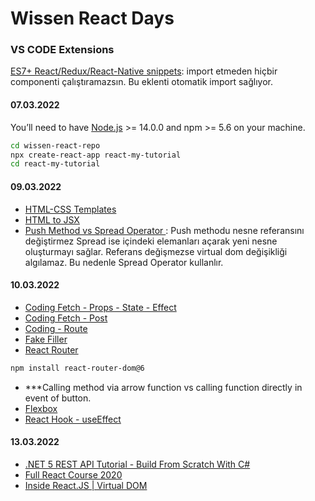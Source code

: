 # Wissen React Days
### VS CODE Extensions
[ES7+ React/Redux/React-Native snippets](https://marketplace.visualstudio.com/items?itemName=dsznajder.es7-react-js-snippets): import etmeden hiçbir componenti çalıştıramazsın. Bu eklenti otomatik import sağlıyor.
#### 07.03.2022
You’ll need to have [Node.js](https://nodejs.org/) >= 14.0.0 and npm >= 5.6 on your machine.
```sh
cd wissen-react-repo
npx create-react-app react-my-tutorial
cd react-my-tutorial
```
#### 09.03.2022
- [HTML-CSS Templates](https://www.w3schools.com/w3css/w3css_templates.asp)
- [HTML to JSX ](https://transform.tools/html-to-jsx)
- [Push Method vs Spread Operator ](https://www.educative.io/courses/simplifying-javascript-handy-guide/B6yY3r7vEDJ): Push methodu nesne referansını değiştirmez Spread ise içindeki elemanları açarak yeni nesne oluşturmayı sağlar. Referans değişmezse virtual dom değişikliği algılamaz. Bu nedenle Spread Operator kullanlır.
#### 10.03.2022
- [Coding Fetch - Props - State - Effect ](https://github.com/cengiz1erg/wissen-react-repo/commit/84084a3f181f10d31c6819586ed10b6fe3c0a862)
- [Coding Fetch - Post](https://github.com/cengiz1erg/wissen-react-repo/commit/eaca37df28b79503685ae2a8f16e474edc833a7b)
- [Coding - Route](https://github.com/cengiz1erg/wissen-react-repo/commit/620bb8dc6038481265f5cb172afcd2fc15c47576)
- [Fake Filler](https://chrome.google.com/webstore/detail/fake-filler/bnjjngeaknajbdcgpfkgnonkmififhfo?hl=en)
- [React Router](https://chrome.google.com/webstore/detail/fake-filler/bnjjngeaknajbdcgpfkgnonkmififhfo?hl=en)
```sh
npm install react-router-dom@6
```
- ***Calling method via arrow function vs calling function directly in event of button.
- [Flexbox](https://css-tricks.com/snippets/css/a-guide-to-flexbox/)
- [React Hook - useEffect](https://medium.com/frontend-development-with-js/react-hooks-useeffect-nedir-1a94e5463b7f)

#### 13.03.2022
- [.NET 5 REST API Tutorial - Build From Scratch With C#](https://www.youtube.com/watch?v=ZXdFisA_hOY&t=11563s)
- [Full React Course 2020](https://www.youtube.com/watch?v=4UZrsTqkcW4&t=8234s)
- [Inside React.JS | Virtual DOM](https://medium.com/swlh/inside-react-js-virtual-dom-680020c526af)
